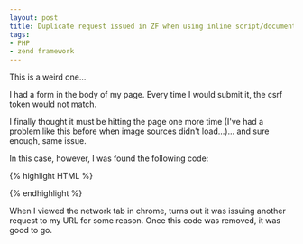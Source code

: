 ```yaml
---
layout: post
title: Duplicate request issued in ZF when using inline script/document.writeln in view
tags:
- PHP
- zend framework
---
```


This is a weird one...

I had a form in the body of my page.  Every time I would submit it, the csrf token would not match.  

I finally thought it must be hitting the page one more time (I've had a problem like this before when image sources didn't load...)... and sure enough, same issue.

In this case, however, I was found the following code:

{% highlight HTML %}
<script>
document.writeln('<img class="album-cover" alt="" src="#" style="display:none;" />');
</script>
{% endhighlight %}    


When I viewed the network tab in chrome, turns out it was issuing another request to my URL for some reason.  Once this code was removed, it was good to go.
